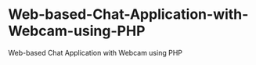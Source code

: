 # Web-based-Chat-Application-with-Webcam-using-PHP
Web-based Chat Application with Webcam using PHP
